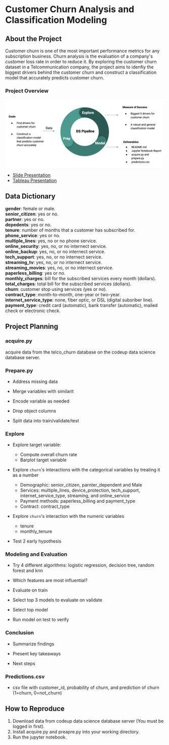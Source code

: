 # Customer Churn Analysis and Classification Modeling

## About the Project
Customer churn is one of the most important performance metrics for any subscription business. Churn analysis is the evaluation of a company's customer loss rate in order to reduce it. By exploring the customer churn dataset in a Telcommunication company, the project aims to idenfiy the biggest drivers behind the customer churn and construct a classification model that accurately predicts customer churn.

### Project Overview

![project_overview](https://github.com/Yongliang-Shi/classification-project/blob/master/goal_slide.png)

- [Slide Presentation](https://docs.google.com/presentation/d/1-Tz2gOahfgPnrxUXUg3ajXOad044bb9LwJ7IkaCuDqw/edit?usp=sharing)
- [Tableau Presentation](https://public.tableau.com/profile/yongliang.shi#!/vizhome/ReducingChurnRatebyTargetingRightCustomers/Story1)

## Data Dictionary

**gender**: female or male.<br>
**senior_citizen**: yes or no.<br>
**partner**: yes or no.<br>
**depedents**: yes or no.<br>
**tenure**: number of months that a customer has subscribed for.<br>
**phone_service**: yes or no.<br> 
**multiple_lines**: yes, no or no phone service.<br> 
**online_security**: yes, no, or no internect service.<br>
**online_backup**: yes, no, or no internect service.<br>
**tech_support**: yes, no, or no internect service.<br>
**streaming_tv**: yes, no, or no internect service.<br>
**streaming_movies**: yes, no, or no internect service.<br>
**paperless_billing**: yes or no.<br> 
**monthly_charges**: bill for the subscribed services every month (dollars).<br>
**total_charges**: total bill for the subscribed services (dollars).<br>
**churn**: customer stop using services (yes or no).<br>
**contract_type**: month-to-month, one-year or two-year.<br>
**internet_service_type**: none, fiber optic, or DSL (digital subsriber line).<br>
**payment_type**: credit card (automatic), bank transfer (automatic), mailed check or electronic check.<br>

## Project Planning

### acquire.py

acquire data from the telco_churn database on the codeup data science database server. 

### Prepare.py

* Address missing data

* Merge variables with similarit

* Encode variable as needed

* Drop object columns

* Split data into train/validate/test

### Explore

* Explore target variable:
    * Compute overall churn rate
    * Barplot target variable
    
* Explore `churn`'s interactions with the categorical variables by treating it as a number 
    * Demographic: senior_citizen, parnter_dependent and Male
    * Services: multiple_lines, device_protection, tech_support, internet_service_type, streaming, and online_service
    * Payment methods: paperless_billing and payment_type
    * Contract: contract_type
    
* Explore `churn`'s interaction with the numeric variables
    * tenure
    * monthly_tenure
    
* Test 2 early hypothesis

### Modeling and Evaluation

* Try 4 different algorithms: logistic regression, decision tree, random forest and knn

* Which features are most influential?

* Evaluate on train

* Select top 3 models to evaluate on validate

* Select top model

* Run model on test to verify

### Conclusion

* Summarize findings

* Present key takeaways

* Next steps

### Predictions.csv

* csv file with customer_id, probability of churn, and prediction of churn (1=churn, 0=not_churn)

## How to Reproduce

1. Download data from codeup data science database server (You must be logged in first).
2. Install acquire.py and preapre.py into your working directory.
3. Run the jupyter notebook. 
